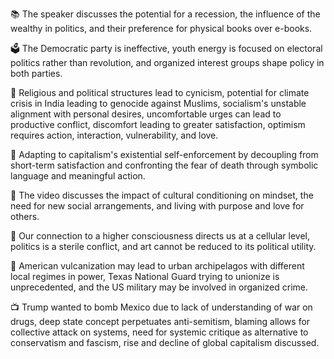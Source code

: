 📚 The speaker discusses the potential for a recession, the influence of the wealthy in politics, and their preference for physical books over e-books.

🗳️ The Democratic party is ineffective, youth energy is focused on electoral politics rather than revolution, and organized interest groups shape policy in both parties.

📝 Religious and political structures lead to cynicism, potential for climate crisis in India leading to genocide against Muslims, socialism's unstable alignment with personal desires, uncomfortable urges can lead to productive conflict, discomfort leading to greater satisfaction, optimism requires action, interaction, vulnerability, and love.

🔑 Adapting to capitalism's existential self-enforcement by decoupling from short-term satisfaction and confronting the fear of death through symbolic language and meaningful action.

📝 The video discusses the impact of cultural conditioning on mindset, the need for new social arrangements, and living with purpose and love for others.

🧠 Our connection to a higher consciousness directs us at a cellular level, politics is a sterile conflict, and art cannot be reduced to its political utility.

📰 American vulcanization may lead to urban archipelagos with different local regimes in power, Texas National Guard trying to unionize is unprecedented, and the US military may be involved in organized crime.

📺 Trump wanted to bomb Mexico due to lack of understanding of war on drugs, deep state concept perpetuates anti-semitism, blaming allows for collective attack on systems, need for systemic critique as alternative to conservatism and fascism, rise and decline of global capitalism discussed.

